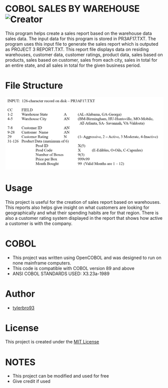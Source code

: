 COBOL SALES BY WAREHOUSE ![Creator](https://img.shields.io/badge/Created%20By-Tyler%20Brown-blue.svg)
======================

This program helps create a sales report based on the warehouse data sales data. The input data for this program is stored in PR3AF17.TXT. The program uses this input file to generate the sales report which is outputed as PROJECT 3 REPORT.TXT. This report file displays data on residing warehouses, customer data, customer ratings, product data, sales based on products, sales based on customer, sales from each city, sales in total for an entire state, and all sales in total for the given business period.

# File Structure
![alt text](file%20structure/file%20structure.PNG "PR3F17.txt")

# Usage
This project is useful for the creation of sales report based on warehouses. This reports also helps give insight on what customers are looking for geographically and what their spending habits are for that region. There is also a customer rating system displayed in the report that shows how active a customer is with the company.

# COBOL
* This project was written using OpenCOBOL and was designed to run on none mainframe computers.
* This code is compatible with COBOL version 89 and above
* ANSI COBOL STANDARDS USED: X3.23a-1989

# Author
* [tylerbro93](https://github.com/tylerbro93/)

# License
This project is created under the [MIT License](./LICENSE)

# NOTES
* This project can be modified and used for free
* Give credit if used
